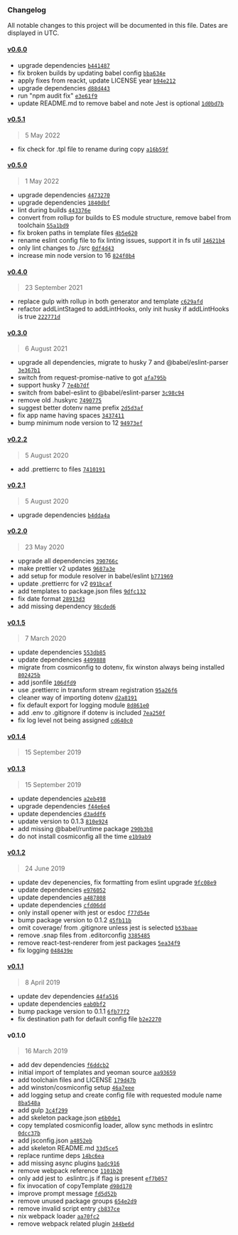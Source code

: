 ### Changelog

All notable changes to this project will be documented in this file. Dates are displayed in UTC.

#### [v0.6.0](https://github.com/ayan4m1/generator-noder/compare/v0.5.1...v0.6.0)

- upgrade dependencies [`b441487`](https://github.com/ayan4m1/generator-noder/commit/b44148779b51642990a26d3a96d89dce428759d2)
- fix broken builds by updating babel config [`bba634e`](https://github.com/ayan4m1/generator-noder/commit/bba634e12c4751f997132f30320471765801f185)
- apply fixes from reackt, update LICENSE year [`b94e212`](https://github.com/ayan4m1/generator-noder/commit/b94e21216defba8118fe9da527a7b38c42e89165)
- upgrade dependencies [`d88d443`](https://github.com/ayan4m1/generator-noder/commit/d88d4431d7c15b535d20679e8a1348703307a57a)
- run "npm audit fix" [`e3e61f9`](https://github.com/ayan4m1/generator-noder/commit/e3e61f99eae54d241867c1c2ca27ac1cada82b7c)
- update README.md to remove babel and note Jest is optional [`1d0bd7b`](https://github.com/ayan4m1/generator-noder/commit/1d0bd7b80399254c3e3525b0660a38d7603b90d9)

#### [v0.5.1](https://github.com/ayan4m1/generator-noder/compare/v0.5.0...v0.5.1)

> 5 May 2022

- fix check for .tpl file to rename during copy [`a16b59f`](https://github.com/ayan4m1/generator-noder/commit/a16b59fc776e0d6b9fd2c6619f48a403d60818eb)

#### [v0.5.0](https://github.com/ayan4m1/generator-noder/compare/v0.4.0...v0.5.0)

> 1 May 2022

- upgrade dependencies [`4473270`](https://github.com/ayan4m1/generator-noder/commit/447327047982766fe380b77850ca804323fd3547)
- upgrade dependencies [`1840dbf`](https://github.com/ayan4m1/generator-noder/commit/1840dbfa32eb2b0e5d21c819bf84815464aa45de)
- lint during builds [`443376e`](https://github.com/ayan4m1/generator-noder/commit/443376ec91fc7d5d91f9c32e7a1d5736db59d91d)
- convert from rollup for builds to ES module structure, remove babel from toolchain [`55a1bd9`](https://github.com/ayan4m1/generator-noder/commit/55a1bd9e6c4d8a7497b3248b0c67a16ae0f5f0af)
- fix broken paths in template files [`4b5e620`](https://github.com/ayan4m1/generator-noder/commit/4b5e620140e84cd2f56f86b15806c6f9791f83dd)
- rename eslint config file to fix linting issues, support it in fs util [`14621b4`](https://github.com/ayan4m1/generator-noder/commit/14621b43286f86aae96ed9f20fe37253a58a3f9c)
- only lint changes to ./src [`0df4d43`](https://github.com/ayan4m1/generator-noder/commit/0df4d438156b2ac574c2afa027ed0d3a15b9bcef)
- increase min node version to 16 [`824f0b4`](https://github.com/ayan4m1/generator-noder/commit/824f0b4c19cb58a541724bbcae0e63e80e3e1015)

#### [v0.4.0](https://github.com/ayan4m1/generator-noder/compare/v0.3.0...v0.4.0)

> 23 September 2021

- replace gulp with rollup in both generator and template [`c629afd`](https://github.com/ayan4m1/generator-noder/commit/c629afd2a75f634e7cac2a0586a9e4759fd35a7e)
- refactor addLintStaged to addLintHooks, only init husky if addLintHooks is true [`222771d`](https://github.com/ayan4m1/generator-noder/commit/222771dd57a64c92692775f7ae9f388230ecd138)

#### [v0.3.0](https://github.com/ayan4m1/generator-noder/compare/v0.2.2...v0.3.0)

> 6 August 2021

- upgrade all dependencies, migrate to husky 7 and @babel/eslint-parser [`3e367b1`](https://github.com/ayan4m1/generator-noder/commit/3e367b15909b4c775d0f3376325b769533cef57d)
- switch from request-promise-native to got [`afa795b`](https://github.com/ayan4m1/generator-noder/commit/afa795b4f99f8e3fe8ac16c439c1dd994c3052fc)
- support husky 7 [`7e4b7df`](https://github.com/ayan4m1/generator-noder/commit/7e4b7dfeb3802bf30ebd55d01de0506570e73249)
- switch from babel-eslint to @babel/eslint-parser [`3c98c94`](https://github.com/ayan4m1/generator-noder/commit/3c98c94cc588e11fa1c721f8979a5ede37a689ff)
- remove old .huskyrc [`7490775`](https://github.com/ayan4m1/generator-noder/commit/7490775dd77dfee370d70a712b5586720afbdca1)
- suggest better dotenv name prefix [`2d5d3af`](https://github.com/ayan4m1/generator-noder/commit/2d5d3afe096fa94a6c71eea851df5572654175d4)
- fix app name having spaces [`3437411`](https://github.com/ayan4m1/generator-noder/commit/3437411605130b0db23c0a98eed860d094c33a22)
- bump minimum node version to 12 [`94973ef`](https://github.com/ayan4m1/generator-noder/commit/94973ef7741f919f808b0b4288576ffa9aae1c30)

#### [v0.2.2](https://github.com/ayan4m1/generator-noder/compare/v0.2.1...v0.2.2)

> 5 August 2020

- add .prettierrc to files [`7410191`](https://github.com/ayan4m1/generator-noder/commit/741019182c4360c09f9f73a1200f7c472215148c)

#### [v0.2.1](https://github.com/ayan4m1/generator-noder/compare/v0.2.0...v0.2.1)

> 5 August 2020

- upgrade dependencies [`b4dda4a`](https://github.com/ayan4m1/generator-noder/commit/b4dda4a63b282cdbd0cfb36167842374c62a3aac)

#### [v0.2.0](https://github.com/ayan4m1/generator-noder/compare/v0.1.5...v0.2.0)

> 23 May 2020

- upgrade all dependencies [`390766c`](https://github.com/ayan4m1/generator-noder/commit/390766caf5d8cbe79b71c4f246f4edd3234a5ef5)
- make prettier v2 updates [`9687a3e`](https://github.com/ayan4m1/generator-noder/commit/9687a3ebe0738d64667f3f8a0d9d0966c598dddc)
- add setup for module resolver in babel/eslint [`b771969`](https://github.com/ayan4m1/generator-noder/commit/b771969c788bf980c2b5f9b3ca7e0acdf8b671b0)
- update .prettierrc for v2 [`091bcaf`](https://github.com/ayan4m1/generator-noder/commit/091bcaf365ab87ad9a995088ac4b65be1a05b90a)
- add templates to package.json files [`9dfc132`](https://github.com/ayan4m1/generator-noder/commit/9dfc132886caab766cb8899e4f11c479dd3b03bb)
- fix date format [`28913d3`](https://github.com/ayan4m1/generator-noder/commit/28913d34d198f44bd3c2367cf2e6b9b5048771c7)
- add missing dependency [`98cded6`](https://github.com/ayan4m1/generator-noder/commit/98cded65f069f9d7821c6ece4138a9d89d5e4919)

#### [v0.1.5](https://github.com/ayan4m1/generator-noder/compare/v0.1.4...v0.1.5)

> 7 March 2020

- update dependencies [`553db85`](https://github.com/ayan4m1/generator-noder/commit/553db85318e9551d814375c3b2272f5845687f1f)
- update dependencies [`4499888`](https://github.com/ayan4m1/generator-noder/commit/44998889bd5e1828d7a34f27c8b1d7f583ad272d)
- migrate from cosmiconfig to dotenv, fix winston always being installed [`802425b`](https://github.com/ayan4m1/generator-noder/commit/802425b7ca0e7346b7e26c5274b7390c8a118dd5)
- add jsonfile [`106dfd9`](https://github.com/ayan4m1/generator-noder/commit/106dfd95a4eed0d8b6338029bcdb38507862e9dc)
- use .prettierrc in transform stream registration [`95a26f6`](https://github.com/ayan4m1/generator-noder/commit/95a26f6806563ddbb7ad32223d4a37a60bba54f8)
- cleaner way of importing dotenv [`d2a8191`](https://github.com/ayan4m1/generator-noder/commit/d2a81919d45b50d8542a42d538257ab93a3c3f82)
- fix default export for logging module [`8d861e0`](https://github.com/ayan4m1/generator-noder/commit/8d861e0cf89251818cc3a58a48f1340c762fd61a)
- add .env to .gitignore if dotenv is included [`7ea250f`](https://github.com/ayan4m1/generator-noder/commit/7ea250f100cd29fac784debfd2152ffa1c21a873)
- fix log level not being assigned [`cd640c0`](https://github.com/ayan4m1/generator-noder/commit/cd640c0bbad00d3b9fdde7951df8aff38358aa3c)

#### [v0.1.4](https://github.com/ayan4m1/generator-noder/compare/v0.1.3...v0.1.4)

> 15 September 2019

#### [v0.1.3](https://github.com/ayan4m1/generator-noder/compare/v0.1.2...v0.1.3)

> 15 September 2019

- update dependencies [`a2eb498`](https://github.com/ayan4m1/generator-noder/commit/a2eb498e226a89f3e230b97cf7ff5be1778405da)
- upgrade dependencies [`f44e6e4`](https://github.com/ayan4m1/generator-noder/commit/f44e6e4889bf0124e99aaed22a5ccc94757ce3cc)
- update dependencies [`d3addf6`](https://github.com/ayan4m1/generator-noder/commit/d3addf631a1e5e2fff212234b8a2ce9a9d50303d)
- update version to 0.1.3 [`810e924`](https://github.com/ayan4m1/generator-noder/commit/810e9242cdae48cfe1efd8016ab242651d2e7f94)
- add missing @babel/runtime package [`290b3b8`](https://github.com/ayan4m1/generator-noder/commit/290b3b84d6f1baedfe2c3e73b17c3759c743654a)
- do not install cosmiconfig all the time [`e1b9ab9`](https://github.com/ayan4m1/generator-noder/commit/e1b9ab93dcf29b878b56906f30eaf0c4c5c2b586)

#### [v0.1.2](https://github.com/ayan4m1/generator-noder/compare/v0.1.1...v0.1.2)

> 24 June 2019

- update dev depenencies, fix formatting from eslint upgrade [`9fc08e9`](https://github.com/ayan4m1/generator-noder/commit/9fc08e982cfea86396f27ac0131b18f121923cda)
- update dependencies [`e976052`](https://github.com/ayan4m1/generator-noder/commit/e9760529c8552eafb57b1234092e4f88e16ae516)
- update dependencies [`a487808`](https://github.com/ayan4m1/generator-noder/commit/a487808415ec10619291ed9aead04c5c039bfe5a)
- update dependencies [`cfd06dd`](https://github.com/ayan4m1/generator-noder/commit/cfd06ddf287ae72f449cacac03ffb11861cbe31c)
- only install opener with jest or esdoc [`f77d54e`](https://github.com/ayan4m1/generator-noder/commit/f77d54eb41099fc0ae77df10270d042190179676)
- bump package version to 0.1.2 [`45fb11b`](https://github.com/ayan4m1/generator-noder/commit/45fb11b45945bca85e63780ce1567d48f492b5e3)
- omit coverage/ from .gitignore unless jest is selected [`b53baae`](https://github.com/ayan4m1/generator-noder/commit/b53baae6e19e0d35e7a0e0831b18322700099292)
- remove .snap files from .editorconfig [`3385485`](https://github.com/ayan4m1/generator-noder/commit/33854858d210c9960624082e1db372b5450588c9)
- remove react-test-renderer from jest packages [`5ea34f9`](https://github.com/ayan4m1/generator-noder/commit/5ea34f9c35c050e4f750eece8d268912ae326b9c)
- fix logging [`048439e`](https://github.com/ayan4m1/generator-noder/commit/048439e29a0c12baf42baa16e3bc35fd60137678)

#### [v0.1.1](https://github.com/ayan4m1/generator-noder/compare/v0.1.0...v0.1.1)

> 8 April 2019

- update dev dependencies [`44fa516`](https://github.com/ayan4m1/generator-noder/commit/44fa5167301a5b2b78cf9bcadee50dcd684d7201)
- update dependencies [`eab0bf2`](https://github.com/ayan4m1/generator-noder/commit/eab0bf22e68849b7c0a601d8f99c42452f4ce42e)
- bump package version to 0.1.1 [`6fb77f2`](https://github.com/ayan4m1/generator-noder/commit/6fb77f225b90b3e339f57e0468ee2f2a73690201)
- fix destination path for default config file [`b2e2270`](https://github.com/ayan4m1/generator-noder/commit/b2e22704c6ded7ff9823ab793fe4f3f375798c71)

#### v0.1.0

> 16 March 2019

- add dev dependencies [`f6ddcb2`](https://github.com/ayan4m1/generator-noder/commit/f6ddcb29a53ff5d9b1550ff25a016cd7815d5aaf)
- initial import of templates and yeoman source [`aa93659`](https://github.com/ayan4m1/generator-noder/commit/aa936598e2a276d111daac8404cbe315f54499df)
- add toolchain files and LICENSE [`179d47b`](https://github.com/ayan4m1/generator-noder/commit/179d47b11bd8a748bab825ea588b2d146c65be1b)
- add winston/cosmiconfig setup [`46a7eee`](https://github.com/ayan4m1/generator-noder/commit/46a7eeea0853e175956c5799b9756ac5ce41f467)
- add logging setup and create config file with requested module name [`8ba548a`](https://github.com/ayan4m1/generator-noder/commit/8ba548a3f104c10f7de737380d470d98e7bb845d)
- add gulp [`3c4f299`](https://github.com/ayan4m1/generator-noder/commit/3c4f2992e7965bc3095a34e8cb3bddbe57893cb5)
- add skeleton package.json [`e6b0de1`](https://github.com/ayan4m1/generator-noder/commit/e6b0de10385542780f5776bb2acffbb1f54f639f)
- copy templated cosmiconfig loader, allow sync methods in eslintrc [`0dcc37b`](https://github.com/ayan4m1/generator-noder/commit/0dcc37b6d3db585ebac1cbfd78300bd040bdf863)
- add jsconfig.json [`a4852eb`](https://github.com/ayan4m1/generator-noder/commit/a4852eb01f31cf94e7a00219deaa279776e661cd)
- add skeleton README.md [`33d5ce5`](https://github.com/ayan4m1/generator-noder/commit/33d5ce50f2f77ba8f2f3684336aeaa4f859a642c)
- replace runtime deps [`14bc6ea`](https://github.com/ayan4m1/generator-noder/commit/14bc6ead77d23548bd2493f6476a762bdbec5e0d)
- add missing async plugins [`badc916`](https://github.com/ayan4m1/generator-noder/commit/badc9165e18df4b2ceb3c4b5d7dc49d7e4e5030e)
- remove webpack reference [`1101b20`](https://github.com/ayan4m1/generator-noder/commit/1101b20c3ee1b96ff4d4f5c4162e8a0d607ff9b5)
- only add jest to .eslintrc.js if flag is present [`ef7b057`](https://github.com/ayan4m1/generator-noder/commit/ef7b057fb57274ca97f2250d4add06e933e4aa24)
- fix invocation of copyTemplate [`d98d170`](https://github.com/ayan4m1/generator-noder/commit/d98d170f4bc465efb3b07c75c8a7b621678a0df8)
- improve prompt message [`fd5d52b`](https://github.com/ayan4m1/generator-noder/commit/fd5d52bcbdeb51f0d3a9e24fa8a221c102fc56ea)
- remove unused package groups [`654e2d9`](https://github.com/ayan4m1/generator-noder/commit/654e2d97723e55ec3b3a7a6ab65af8be17cf1bbd)
- remove invalid script entry [`cb837ce`](https://github.com/ayan4m1/generator-noder/commit/cb837cecccbf53329f5db8ebf903c910ea14d9ad)
- nix webpack loader [`aa70fc2`](https://github.com/ayan4m1/generator-noder/commit/aa70fc2c5fe687e1a682bd9e73d5367a5c17ff77)
- remove webpack related plugin [`344be6d`](https://github.com/ayan4m1/generator-noder/commit/344be6d5a70e5a6232fec915fab105b27faff425)
